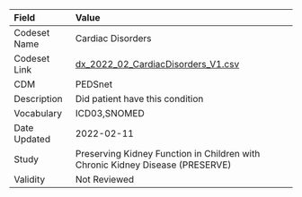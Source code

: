 |Field        |Value                                                                         |
|:------------|:-----------------------------------------------------------------------------|
|Codeset Name |Cardiac Disorders                                                             |
|Codeset Link |[dx_2022_02_CardiacDisorders_V1.csv](https://github.com/PEDSnet/Variable-Dictionary/blob/main/conditions/dx_2022_02_CardiacDisorders_V1.csv.csv)|
|CDM          |PEDSnet                                                                       |
|Description  |Did patient have this condition                                               |
|Vocabulary   |ICD03,SNOMED                                                                  |
|Date Updated |2022-02-11                                                                    |
|Study        |Preserving Kidney Function in Children with Chronic Kidney Disease (PRESERVE) |
|Validity     |Not Reviewed                                                                  |
